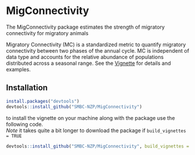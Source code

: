 # MigConnectivity
The MigConnectivity package estimates the strength of migratory connectivity for migratory animals

Migratory Connectivity (MC) is a standardized metric to quantify migratory connectivity between two phases 
of the annual cycle. MC is independent of data type and accounts for the relative abundance of 
populations distributed across a seasonal range. See the [Vignette](https://github.com/SMBC-NZP/MigConnectivity/tree/master/vignettes)  for details and examples.

## Installation

```r
install.packages("devtools")
devtools::install_github("SMBC-NZP/MigConnectivity")
```

to install the vignette on your machine along with the package use the following code.   
*Note* it takes quite a bit longer to download the package if `build_vignettes = TRUE`

```r
devtools::install_github("SMBC-NZP/MigConnectivity", build_vignettes = TRUE)
```
